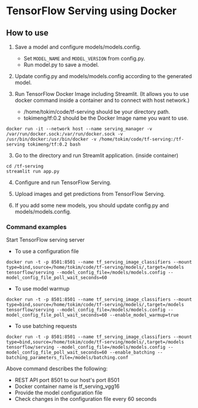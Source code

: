 # TensorFlow Serving using Docker

## How to use
1. Save a model and configure models/models.config.
    * Set ``` MODEL_NAME ``` and ``` MODEL_VERSION ``` from config.py.
    * Run model.py to save a model.
   
2. Update config.py and models/models.config according to the generated model.

2. Run TensorFlow Docker Image including Streamlit. (It allows you to use docker command inside a container and to connect with host network.)
    * /home/tokim/code/tf-serving should be your directory path.
    * tokimeng/tf:0.2 should be the Docker Image name you want to use.

~~~
docker run -it --network host --name serving_manager -v /var/run/docker.sock:/var/run/docker.sock -v /usr/bin/docker:/usr/bin/docker -v /home/tokim/code/tf-serving:/tf-serving tokimeng/tf:0.2 bash
~~~

3. Go to the directory and run Streamlit application. (inside container)
~~~
cd /tf-serving
streamlit run app.py
~~~

4. Configure and run TensorFlow Serving.

5. Upload images and get predictions from TensorFlow Serving.

6. If you add some new models, you should update config.py and models/models.config.

### Command examples
Start TensorFlow serving server

* To use a configuration file
~~~
docker run -t -p 8501:8501 --name tf_serving_image_classifiers --mount type=bind,source=/home/tokim/code/tf-serving/models/,target=/models tensorflow/serving --model_config_file=/models/models.config --model_config_file_poll_wait_seconds=60
~~~
* To use model warmup
~~~
docker run -t -p 8501:8501 --name tf_serving_image_classifiers --mount type=bind,source=/home/tokim/code/tf-serving/models/,target=/models tensorflow/serving --model_config_file=/models/models.config --model_config_file_poll_wait_seconds=60 --enable_model_warmup=true
~~~
* To use batching requests
~~~
docker run -t -p 8501:8501 --name tf_serving_image_classifiers --mount type=bind,source=/home/tokim/code/tf-serving/models/,target=/models tensorflow/serving --model_config_file=/models/models.config --model_config_file_poll_wait_seconds=60 --enable_batching --batching_parameters_file=/models/batching.conf
~~~
Above command describes the following:
* REST API port 8501 to our host's port 8501
* Docker container name is tf_serving_vgg16
* Provide the model configuration file
* Check changes in the configuration file every 60 seconds
